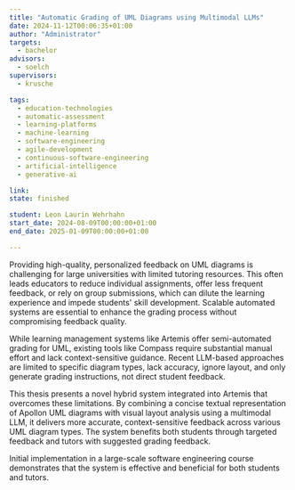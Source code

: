 ```yaml
---
title: "Automatic Grading of UML Diagrams using Multimodal LLMs"
date: 2024-11-12T00:06:35+01:00
author: "Administrator"
targets:
  - bachelor
advisors:
  - soelch
supervisors:
  - krusche

tags:
  - education-technologies
  - automatic-assessment
  - learning-platforms
  - machine-learning
  - software-engineering
  - agile-development
  - continuous-software-engineering
  - artificial-intelligence
  - generative-ai

link: 
state: finished

student: Leon Laurin Wehrhahn
start_date: 2024-08-09T00:00:00+01:00
end_date: 2025-01-09T00:00:00+01:00

---
```

Providing high-quality, personalized feedback on UML diagrams is challenging for large universities with limited tutoring resources. This often leads educators to reduce individual assignments, offer less frequent feedback, or rely on group submissions, which can dilute the learning experience and impede students' skill development. Scalable automated systems are essential to enhance the grading process without compromising feedback quality.

While learning management systems like Artemis offer semi-automated grading for UML, existing tools like Compass require substantial manual effort and lack context-sensitive guidance. Recent LLM-based approaches are limited to specific diagram types, lack accuracy, ignore layout, and only generate grading instructions, not direct student feedback.

This thesis presents a novel hybrid system integrated into Artemis that overcomes these limitations. By combining a concise textual representation of Apollon UML diagrams with visual layout analysis using a multimodal LLM, it delivers more accurate, context-sensitive feedback across various UML diagram types. The system benefits both students through targeted feedback and tutors with suggested grading feedback.

Initial implementation in a large-scale software engineering course demonstrates that the system is effective and beneficial for both students and tutors.
